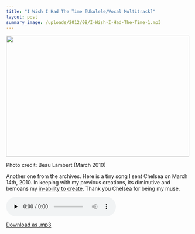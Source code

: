 ```yaml
---
title: "I Wish I Had The Time [Ukulele/Vocal Multitrack]"
layout: post
summary_image: /uploads/2012/08/I-Wish-I-Had-The-Time-1.mp3
---
```


<div id="attachment_1155" style="width: 510px" class="wp-caption alignnone"><a href="{{ site.url }}/uploads/2012/08/vintage2.jpg"><img class="size-large wp-image-1155" title="vintage2" src="{{ site.url }}/uploads/2012/08/vintage2-500x332.jpg" alt="" width="500" height="332" /></a><p class="wp-caption-text">Photo credit: Beau Lambert (March 2010)</p></div>

Another one from the archives. Here is a tiny song I sent Chelsea on March 14th, 2010. In keeping with my previous creations, its diminutive and bemoans my <a href="{{ site.url }}/blog/new-song-ballad-of-the-man-who-cant-sing/">in-ability to create</a>. Thank you Chelsea for being my muse.

<audio id="wp_mep_8" src="{{ site.url }}/uploads/2012/08/I-Wish-I-Had-The-Time-1.mp3" type="audio/mp3"    controls="controls" preload="none"  ></audio>

<a title="Download as .mp3" href="{{ site.url }}/uploads/2012/08/I-Wish-I-Had-The-Time-1.mp3">Download as .mp3</a>
